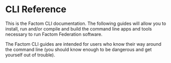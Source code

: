 # CLI Reference

This is the Factom CLI documentation. The following guides will allow you to install, run and/or compile and build the command line apps and tools necessary to run Factom Federation software.

The Factom CLI guides are intended for users who know their way around the command line \(you should know enough to be dangerous and get yourself out of trouble\).

